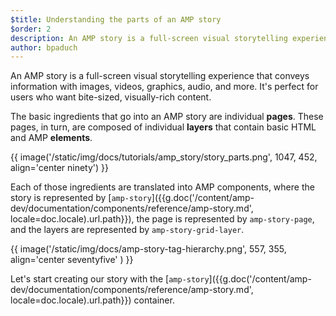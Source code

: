 ```yaml
---
$title: Understanding the parts of an AMP story
$order: 2
description: An AMP story is a full-screen visual storytelling experience that conveys information with images, videos, graphics, audio, and more. It's perfect for users ...
author: bpaduch
---
```


An AMP story is a full-screen visual storytelling experience that conveys information with images, videos, graphics, audio, and more. It's perfect for users who want bite-sized, visually-rich content.

The basic ingredients that go into an AMP story are individual **pages**. These pages, in turn, are composed of individual **layers** that contain basic HTML and AMP **elements**.

{{ image('/static/img/docs/tutorials/amp_story/story_parts.png', 1047, 452, align='center ninety') }}

Each of those ingredients are translated into AMP components, where the story is represented by [`amp-story`]({{g.doc('/content/amp-dev/documentation/components/reference/amp-story.md', locale=doc.locale).url.path}}), the page is represented by `amp-story-page`, and the layers are represented by `amp-story-grid-layer`.

{{ image('/static/img/docs/amp-story-tag-hierarchy.png', 557, 355, align='center seventyfive' ) }}

Let's start creating our story with the [`amp-story`]({{g.doc('/content/amp-dev/documentation/components/reference/amp-story.md', locale=doc.locale).url.path}}) container.
